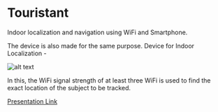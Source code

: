 # Touristant

Indoor localization and navigation using WiFi and Smartphone.

The device is also made for the same purpose.
Device for Indoor Localization - 

![alt text](https://github.com/sona-19/Touristant/blob/master/Device_for_Indoor_Localization/Selection_001.png)

In this, the WiFi signal strength of at least three WiFi is used to find the exact location of the subject to be tracked. 

[Presentation Link](https://slides.com/anmolg/deck-2#/2/2)
